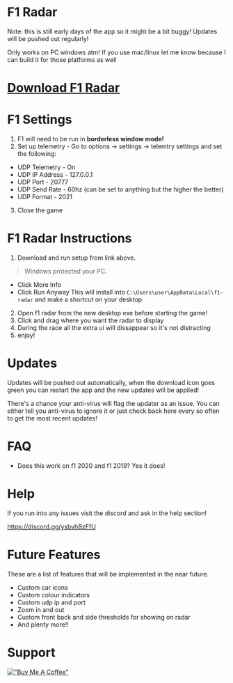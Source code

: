 # F1 Radar 
Note: this is still early days of the app so it might be a bit buggy! Updates will be pushed out regularly! 

Only works on PC windows atm! If you use mac/linux let me know because I can build it for those platforms as well

# [Download F1 Radar](https://github.com/ryry6/f1-radar-releases/releases/latest/download/f1-radar-setup.exe)

# F1 Settings
1. F1 will need to be run in **borderless window mode!**
2. Set up telemetry - Go to options -> settings -> telemtry settings and set the following:
  - UDP Telemetry - On
  - UDP IP Address - 127.0.0.1
  - UDP Port - 20777
  - UDP Send Rate - 60hz (can be set to anything but the higher the better)
  - UDP Format - 2021

3. Close the game

# F1 Radar Instructions
1. Download and run setup from link above.


> Windows protected your PC.
  - Click More Info
  - Click Run Anyway
  This will install into `C:\Users\user\AppData\Local\f1-radar` and make a shortcut on your desktop
  
 2. Open f1 radar from the new desktop exe before starting the game!
 3. Click and drag where you want the radar to display
 4. During the race all the extra ui will dissappear so it's not distracting
 5. enjoy!

# Updates
Updates will be pushed out automatically, when the download icon goes green you can restart the app and the new updates will be applied!

There's a chance your anti-virus will flag the updater as an issue.
You can either tell you anti-virus to ignore it or just check back here every so often to get the most recent updates!

# FAQ

- Does this work on f1 2020 and f1 2019?
Yes it does!

 
 # Help
 If you run into any issues visit the discord and ask in the help section!
 
https://discord.gg/ysbvhBzFfU
 
 # Future Features
 These are a list of features that will be implemented in the near future.
 - Custom car icons
 - Custom colour indicators
 - Custom udp ip and port
 - Zoom in and out
 - Custom front back and side thresholds for showing on radar
 - And plenty more!!

# Support
[!["Buy Me A Coffee"](https://www.buymeacoffee.com/assets/img/custom_images/orange_img.png)](https://www.buymeacoffee.com/ryry6)
